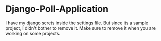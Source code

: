 # Django-Poll-Application

I have my django screts inside the settings file. But since its a sample project, I didn't bother to remove it.
Make sure to remove it when you are working on some projects.